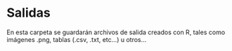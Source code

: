 # Salidas

En esta carpeta se guardarán archivos de salida creados con R, tales como imágenes .png, tablas (.csv, .txt, etc...) u otros...
